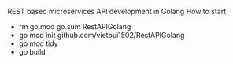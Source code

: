 REST based microservices API development in Golang
How to start
- rm go.mod go.sum RestAPIGolang
- go mod init github.com/vietbui1502/RestAPIGolang
- go mod tidy
- go build